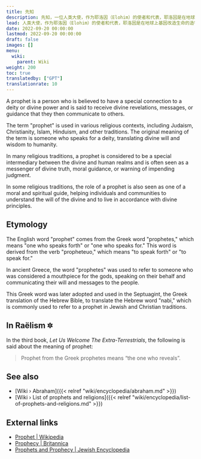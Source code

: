 ```yaml
---
title: 先知
description: 先知，一位人类大使，作为耶洛因（Elohim）的使者和代表，耶洛因是在地球上基因改造生命的造物主文明。纵观历史，许多人被选为先知。他们每个人要么完全激发了一场新的宗教运动，要么至少留下了书面或口头传统。无论哪种情况，最终都会为地球上埃洛希米亚遗产的保存和塑造做出贡献。
lead: 人类大使，作为耶洛因（Elohim）的使者和代表，耶洛因是在地球上基因改造生命的造物主文明。纵观历史，许多人被选为先知。他们每个人要么完全激发了一场新的宗教运动，要么至少留下了书面或口头传统。无论哪种情况，最终都会为地球上埃洛希米亚遗产的保存和塑造做出贡献。
date: 2022-09-20 00:00:00
lastmod: 2022-09-20 00:00:00
draft: false
images: []
menu:
  wiki:
    parent: Wiki
weight: 200
toc: true
translatedby: ["GPT"]
translationrate: 10
---
```


A prophet is a person who is believed to have a special connection to a deity or divine power and is said to receive divine revelations, messages, or guidance that they then communicate to others.

The term "prophet" is used in various religious contexts, including Judaism, Christianity, Islam, Hinduism, and other traditions. The original meaning of the term is someone who speaks for a deity, translating divine will and wisdom to humanity.

In many religious traditions, a prophet is considered to be a special intermediary between the divine and human realms and is often seen as a messenger of divine truth, moral guidance, or warning of impending judgment.

In some religious traditions, the role of a prophet is also seen as one of a moral and spiritual guide, helping individuals and communities to understand the will of the divine and to live in accordance with divine principles.

## Etymology

The English word "prophet" comes from the Greek word "prophetes," which means "one who speaks forth" or "one who speaks for." This word is derived from the verb "propheteuo," which means "to speak forth" or "to speak for."

In ancient Greece, the word "prophetes" was used to refer to someone who was considered a mouthpiece for the gods, speaking on their behalf and communicating their will and messages to the people.

This Greek word was later adopted and used in the Septuagint, the Greek translation of the Hebrew Bible, to translate the Hebrew word "nabi," which is commonly used to refer to a prophet in Jewish and Christian traditions.

## In Raëlism 🔯

In the third book, _Let Us Welcome The Extra-Terrestrials_, the following is said about the meaning of prophet:

> Prophet from the Greek prophetes means “the one who reveals”.

## See also

- [Wiki › Abraham]({{< relref "wiki/encyclopedia/abraham.md" >}})
- [Wiki › List of prophets and religions]({{< relref "wiki/encyclopedia/list-of-prophets-and-religions.md" >}})

## External links

- [Prophet | Wikipedia](https://en.wikipedia.org/wiki/Prophet)
- [Prophecy | Britannica](https://www.britannica.com/topic/prophecy)
- [Prophets and Prophecy | Jewish Encyclopedia](https://www.jewishencyclopedia.com/articles/12389-prophets-and-prophecy)
